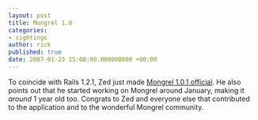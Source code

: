```yaml
---
layout: post
title: Mongrel 1.0
categories:
- sightings
author: rick
published: true
date: 2007-01-23 15:08:00.000000000 +00:00
---
```

<p>To coincide with Rails 1.2.1, Zed just made <a href="http://mongrel.rubyforge.org/news.html">Mongrel 1.0.1 official</a>.  He also points out that he started working on Mongrel around January, making it <em>around</em> 1 year old too.  Congrats to Zed and everyone else that contributed to the application and to the wonderful Mongrel community.</p>